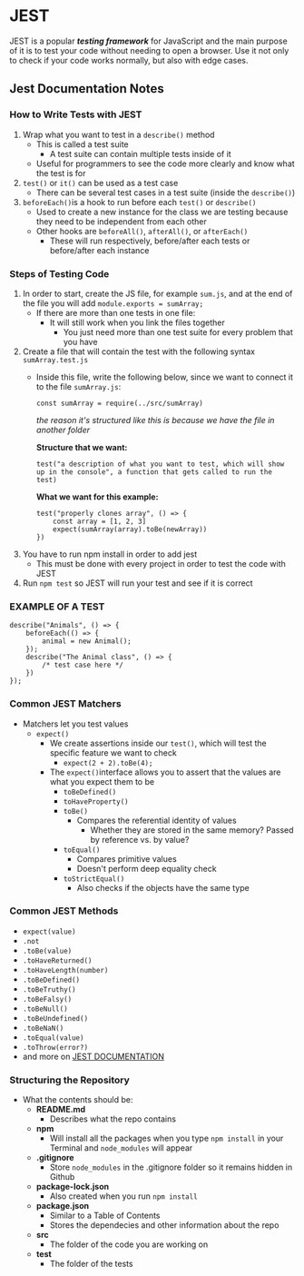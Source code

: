 # JEST
JEST is a popular ***testing framework*** for JavaScript and the main purpose of it is to test your code without needing to open a browser. Use it not only to check if your code works normally, but also with edge cases.

## Jest Documentation Notes

### How to Write Tests with JEST
1. Wrap what you want to test in a `describe()` method
    - This is called a test suite
        - A test suite can contain multiple tests inside of it
    - Useful for programmers to see the code more clearly and know what the test is for
2. `test()` or `it()` can be used as a test case
    - There can be several test cases in a test suite (inside the `describe()`)
3. `beforeEach()`is a hook to run before each `test()` or `describe()`
    - Used to create a new instance for the class we are testing because they need to be independent from each other
    - Other hooks are `beforeAll()`, `afterAll()`, or `afterEach()`
        - These will run respectively, before/after each tests or before/after each instance

### Steps of Testing Code
1. In order to start, create the JS file, for example `sum.js`, and at the end of the file you will add `module.exports = sumArray;`
    - If there are more than one tests in one file:
        - It will still work when you link the files together
            - You just need more than one test suite for every problem that you have
2. Create a file that will contain the test with the following syntax `sumArray.test.js`
    - Inside this file, write the following below, since we want to connect it to the file `sumArray.js`:

        ```
        const sumArray = require(../src/sumArray)
        ```

        *the reason it's structured like this is because we have the file in another folder*

        **Structure that we want:**

        ```
        test("a description of what you want to test, which will show up in the console", a function that gets called to run the test)
        ```

        **What we want for this example:**

        ```
        test("properly clones array", () => {
            const array = [1, 2, 3]
            expect(sumArray(array).toBe(newArray))
        })
        ```
3. You have to run npm install in order to add jest
    - This must be done with every project in order to test the code with JEST
4. Run `npm test` so JEST will run your test and see if it is correct

### EXAMPLE OF A TEST
```
describe("Animals", () => {
    beforeEach(() => {
        animal = new Animal();
    });
    describe("The Animal class", () => {
        /* test case here */
    })
});
```

### Common JEST Matchers
- Matchers let you test values
    - `expect()`
        - We create assertions inside our `test()`, which will test the specific feature we want to check
            - `expect(2 + 2).toBe(4);`
        - The `expect()`interface allows you to assert that the values are what you expect them to be
            - `toBeDefined()`
            - `toHaveProperty()`
            - `toBe()`
                - Compares the referential identity of values
                    - Whether they are stored in the same memory? Passed by reference vs. by value?
            - `toEqual()`
                - Compares primitive values
                - Doesn't perform deep equality check
            - `toStrictEqual()`
                - Also checks if the objects have the same type

### Common JEST Methods
- `expect(value)`
- `.not`
- `.toBe(value)`
- `.toHaveReturned()`
- `.toHaveLength(number)`
- `.toBeDefined()`
- `.toBeTruthy()`
- `.toBeFalsy()`
- `.toBeNull()`
- `.toBeUndefined()`
- `.toBeNaN()`
- `.toEqual(value)`
- `.toThrow(error?)`
- and more on [JEST DOCUMENTATION](https://jestjs.io/docs/expect)

### Structuring the Repository
- What the contents should be:
    - **README.md**
        - Describes what the repo contains
    - **npm**
        - Will install all the packages when you type `npm install` in your Terminal and `node_modules` will appear
    - **.gitignore**
        - Store `node_modules` in the .gitignore folder so it remains hidden in Github
    - **package-lock.json**
        - Also created when you run `npm install`
    - **package.json**
        - Similar to a Table of Contents
        - Stores the dependecies and other information about the repo
    - **src**
        - The folder of the code you are working on
    - **test**
        - The folder of the tests